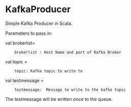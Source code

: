 # KafkaProducer
Simple Kafka Producer in Scala.

Parameters to pass in:

  val brokerlist=
  
  		brokerlist : Host Name and port of Kafka Broker
  
  val topic =
  
  		topic: Kafka topic to write to
  
  val testmessage =
  
  		testmessage:  Message to write to the kafka topic


The testmessage will be written once to the queue.
